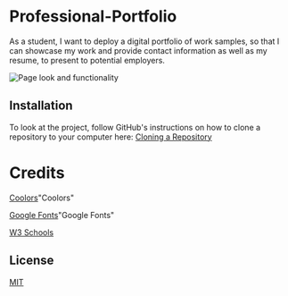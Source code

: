 # Professional-Portfolio

As a student, I want to deploy a digital portfolio of work samples, so that I can showcase my work and provide contact information as well as my resume, to present to potential employers.

![Page look and functionality](Portfolio.gif)

## Installation

To look at the project, follow GitHub's instructions on how to clone a repository to your computer here:
[Cloning a Repository](https://docs.github.com/en/github/creating-cloning-and-archiving-repositories/cloning-a-repository-from-github/cloning-a-repository "GitHub's guide to cloning a repository")

# Credits

[Coolors](https://coolors.co/)"Coolors"

[Google Fonts](https://fonts.google.com/)"Google Fonts"

[W3 Schools](https://w3schools.com/css/)

## License

[MIT](https://choosealicense.com/licenses/mit/)
